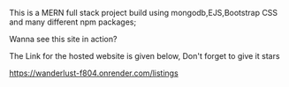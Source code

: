 This is a MERN full stack project build using mongodb,EJS,Bootstrap CSS and many different npm packages;

Wanna see this site in action?

The Link for the hosted website is given below, Don't forget to give it stars

https://wanderlust-f804.onrender.com/listings
